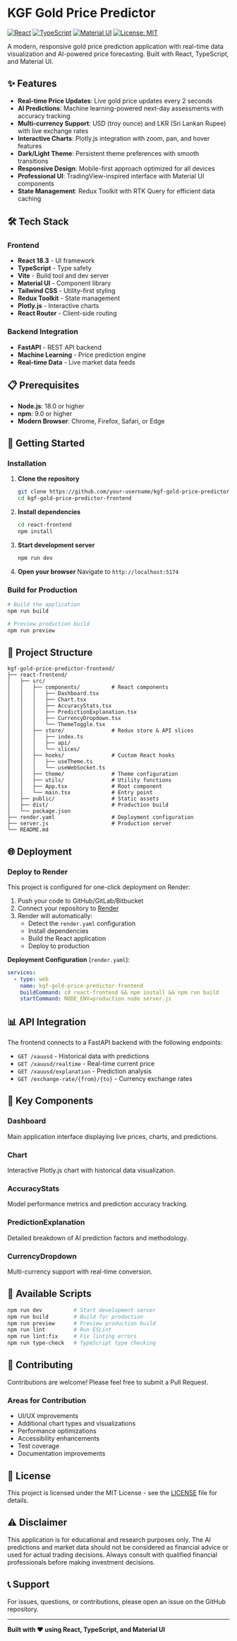 # KGF Gold Price Predictor

[![React](https://img.shields.io/badge/React-18.3.1-61DAFB?logo=react)](https://reactjs.org/)
[![TypeScript](https://img.shields.io/badge/TypeScript-5.8.3-3178C6?logo=typescript)](https://www.typescriptlang.org/)
[![Material UI](https://img.shields.io/badge/Material%20UI-7.3.2-007FFF?logo=mui)](https://mui.com/)
[![License: MIT](https://img.shields.io/badge/License-MIT-yellow.svg)](https://opensource.org/licenses/MIT)

A modern, responsive gold price prediction application with real-time data visualization and AI-powered price forecasting. Built with React, TypeScript, and Material UI.

## ✨ Features

- **Real-time Price Updates**: Live gold price updates every 2 seconds
- **AI Predictions**: Machine learning-powered next-day assessments with accuracy tracking
- **Multi-currency Support**: USD (troy ounce) and LKR (Sri Lankan Rupee) with live exchange rates
- **Interactive Charts**: Plotly.js integration with zoom, pan, and hover features
- **Dark/Light Theme**: Persistent theme preferences with smooth transitions
- **Responsive Design**: Mobile-first approach optimized for all devices
- **Professional UI**: TradingView-inspired interface with Material UI components
- **State Management**: Redux Toolkit with RTK Query for efficient data caching

## 🛠️ Tech Stack

### Frontend

- **React 18.3** - UI framework
- **TypeScript** - Type safety
- **Vite** - Build tool and dev server
- **Material UI** - Component library
- **Tailwind CSS** - Utility-first styling
- **Redux Toolkit** - State management
- **Plotly.js** - Interactive charts
- **React Router** - Client-side routing

### Backend Integration

- **FastAPI** - REST API backend
- **Machine Learning** - Price prediction engine
- **Real-time Data** - Live market data feeds

## 📋 Prerequisites

- **Node.js**: 18.0 or higher
- **npm**: 9.0 or higher
- **Modern Browser**: Chrome, Firefox, Safari, or Edge

## 🚀 Getting Started

### Installation

1. **Clone the repository**

   ```bash
   git clone https://github.com/your-username/kgf-gold-price-predictor-frontend.git
   cd kgf-gold-price-predictor-frontend
   ```

2. **Install dependencies**

   ```bash
   cd react-frontend
   npm install
   ```

3. **Start development server**

   ```bash
   npm run dev
   ```

4. **Open your browser**
   Navigate to `http://localhost:5174`

### Build for Production

```bash
# Build the application
npm run build

# Preview production build
npm run preview
```

## 📁 Project Structure

```
kgf-gold-price-predictor-frontend/
├── react-frontend/
│   ├── src/
│   │   ├── components/          # React components
│   │   │   ├── Dashboard.tsx
│   │   │   ├── Chart.tsx
│   │   │   ├── AccuracyStats.tsx
│   │   │   ├── PredictionExplanation.tsx
│   │   │   ├── CurrencyDropdown.tsx
│   │   │   └── ThemeToggle.tsx
│   │   ├── store/               # Redux store & API slices
│   │   │   ├── index.ts
│   │   │   ├── api/
│   │   │   └── slices/
│   │   ├── hooks/               # Custom React hooks
│   │   │   ├── useTheme.ts
│   │   │   └── useWebSocket.ts
│   │   ├── theme/               # Theme configuration
│   │   ├── utils/               # Utility functions
│   │   ├── App.tsx              # Root component
│   │   └── main.tsx             # Entry point
│   ├── public/                  # Static assets
│   ├── dist/                    # Production build
│   └── package.json
├── render.yaml                  # Deployment configuration
├── server.js                    # Production server
└── README.md
```

## 🌐 Deployment

### Deploy to Render

This project is configured for one-click deployment on Render:

1. Push your code to GitHub/GitLab/Bitbucket
2. Connect your repository to [Render](https://render.com)
3. Render will automatically:
   - Detect the `render.yaml` configuration
   - Install dependencies
   - Build the React application
   - Deploy to production

**Deployment Configuration** (`render.yaml`):

```yaml
services:
  - type: web
    name: kgf-gold-price-predictor-frontend
    buildCommand: cd react-frontend && npm install && npm run build
    startCommand: NODE_ENV=production node server.js
```

## 📊 API Integration

The frontend connects to a FastAPI backend with the following endpoints:

- `GET /xauusd` - Historical data with predictions
- `GET /xauusd/realtime` - Real-time current price
- `GET /xauusd/explanation` - Prediction analysis
- `GET /exchange-rate/{from}/{to}` - Currency exchange rates

## 🎨 Key Components

### Dashboard

Main application interface displaying live prices, charts, and predictions.

### Chart

Interactive Plotly.js chart with historical data visualization.

### AccuracyStats

Model performance metrics and prediction accuracy tracking.

### PredictionExplanation

Detailed breakdown of AI prediction factors and methodology.

### CurrencyDropdown

Multi-currency support with real-time conversion.

## 🔧 Available Scripts

```bash
npm run dev          # Start development server
npm run build        # Build for production
npm run preview      # Preview production build
npm run lint         # Run ESLint
npm run lint:fix     # Fix linting errors
npm run type-check   # TypeScript type checking
```

## 🤝 Contributing

Contributions are welcome! Please feel free to submit a Pull Request.

### Areas for Contribution

- UI/UX improvements
- Additional chart types and visualizations
- Performance optimizations
- Accessibility enhancements
- Test coverage
- Documentation improvements

## 📝 License

This project is licensed under the MIT License - see the [LICENSE](LICENSE) file for details.

## ⚠️ Disclaimer

This application is for educational and research purposes only. The AI predictions and market data should not be considered as financial advice or used for actual trading decisions. Always consult with qualified financial professionals before making investment decisions.

## 📞 Support

For issues, questions, or contributions, please open an issue on the GitHub repository.

---

**Built with ❤️ using React, TypeScript, and Material UI**
